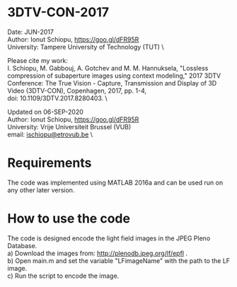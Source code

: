 # 3DTV-CON-2017

Date: JUN-2017\
Author: Ionut Schiopu, https://goo.gl/dFR95R \
University: Tampere University of Technology (TUT) \

Please cite my work: \
I. Schiopu, M. Gabbouj, A. Gotchev and M. M. Hannuksela, "Lossless compression of subaperture images using context modeling," 2017 3DTV Conference: The True Vision - Capture, Transmission and Display of 3D Video (3DTV-CON), Copenhagen, 2017, pp. 1-4, \
doi: 10.1109/3DTV.2017.8280403. \

Updated on 06-SEP-2020\
Author: Ionut Schiopu, https://goo.gl/dFR95R \
University: Vrije Universiteit Brussel (VUB) \
email: ischiopu@etrovub.be \

# Requirements
The code was implemented using MATLAB 2016a and can be used run on any other later version.

# How to use the code
The code is designed encode the light field images in the JPEG Pleno Database. \
a) Download the images from: http://plenodb.jpeg.org/lf/epfl . \
b) Open main.m and set the variable "LFimageName" with the path to the LF image. \
c) Run the script to encode the image. 
